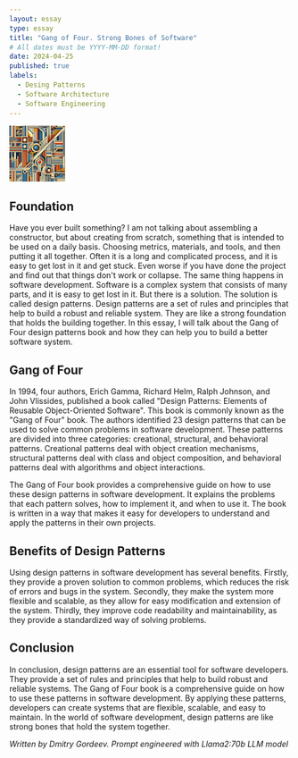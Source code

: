 ```yaml
---
layout: essay
type: essay
title: "Gang of Four. Strong Bones of Software"
# All dates must be YYYY-MM-DD format!
date: 2024-04-25
published: true
labels:
  - Desing Patterns
  - Software Architecture
  - Software Engineering
---
```

<img width="100px" class="rounded float-start pe-4" src="../img/design-patterns/pattern.png">

## Foundation

Have you ever built something? I am not talking about assembling a constructor, but about creating from scratch, something that is intended to be used on a daily basis. Choosing metrics, materials, and tools,
and then putting it all together. Often it is a long and complicated process, and it is easy to get lost in it and get stuck. Even worse if you have done the project and find out that things don't work or
collapse. The same thing happens in software development. Software is a complex system that consists of many parts, and it is easy to get lost in it. But there is a solution. The solution is called design
patterns. Design patterns are a set of rules and principles that help to build a robust and reliable system. They are like a strong foundation that holds the building together. In this essay, I will talk
about the Gang of Four design patterns book and how they can help you to build a better software system.

## Gang of Four

In 1994, four authors, Erich Gamma, Richard Helm, Ralph Johnson, and John Vlissides, published a book called "Design Patterns: Elements of Reusable Object-Oriented Software". This book is commonly known as
the "Gang of Four" book. The authors identified 23 design patterns that can be used to solve common problems in software development. These patterns are divided into three categories: creational, structural,
and behavioral patterns. Creational patterns deal with object creation mechanisms, structural patterns deal with class and object composition, and behavioral patterns deal with algorithms and object
interactions.

The Gang of Four book provides a comprehensive guide on how to use these design patterns in software development. It explains the problems that each pattern solves, how to implement it, and when to use it.
The book is written in a way that makes it easy for developers to understand and apply the patterns in their own projects.

## Benefits of Design Patterns

Using design patterns in software development has several benefits. Firstly, they provide a proven solution to common problems, which reduces the risk of errors and bugs in the system. Secondly, they make the
system more flexible and scalable, as they allow for easy modification and extension of the system. Thirdly, they improve code readability and maintainability, as they provide a standardized way of solving
problems.

## Conclusion

In conclusion, design patterns are an essential tool for software developers. They provide a set of rules and principles that help to build robust and reliable systems. The Gang of Four book is a
comprehensive guide on how to use these patterns in software development. By applying these patterns, developers can create systems that are flexible, scalable, and easy to maintain. In the world of software
development, design patterns are like strong bones that hold the system together.


*Written by Dmitry Gordeev. Prompt engineered with Llama2:70b LLM model*
